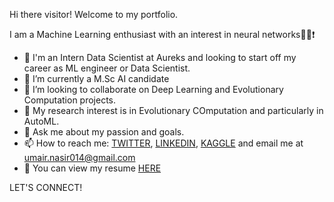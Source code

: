 Hi there visitor! Welcome to my portfolio.

I am a Machine Learning enthusiast with an interest in neural networks👨‍💻:exclamation:

- 🔭 I'm an Intern Data Scientist at Aureks and looking to start off my career as ML engineer or Data Scientist.
- 🌱 I’m currently a M.Sc AI candidate 
- 👯 I’m looking to collaborate on Deep Learning and Evolutionary Computation projects.
- 🤔 My research interest is in Evolutionary COmputation and particularly in AutoML.
- 💬 Ask me about my passion and goals.
- 📫 How to reach me: [TWITTER](https://twitter.com/utheprodigyn), [LINKEDIN](https://www.linkedin.com/in/umair-nasir/), [KAGGLE](https://www.kaggle.com/umairnasir14) and email me at umair.nasir014@gmail.com 
- :page_with_curl: You can view my resume [HERE](https://github.com/umair-nasir14/umair-nasir14/blob/master/resume.pdf)

LET'S CONNECT!
